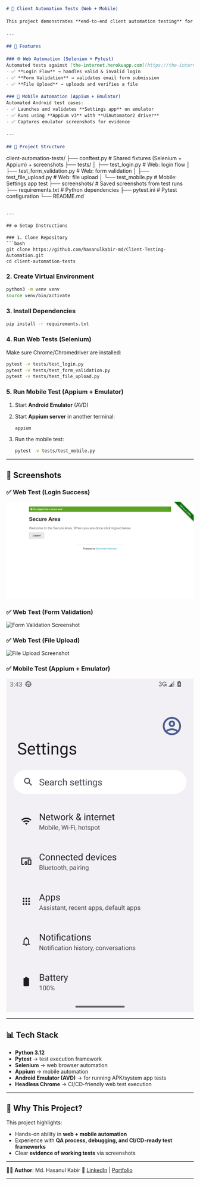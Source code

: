 ```markdown
# 🧪 Client Automation Tests (Web + Mobile)

This project demonstrates **end-to-end client automation testing** for both **Web** (Selenium) and **Mobile** (Appium + Android Emulator).  

---

## 🚀 Features

### 🌐 Web Automation (Selenium + Pytest)
Automated tests against [the-internet.herokuapp.com](https://the-internet.herokuapp.com):
- ✅ **Login Flow** → handles valid & invalid login  
- ✅ **Form Validation** → validates email form submission  
- ✅ **File Upload** → uploads and verifies a file  

### 📱 Mobile Automation (Appium + Emulator)
Automated Android test cases:
- ✅ Launches and validates **Settings app** on emulator  
- ✅ Runs using **Appium v3** with **UiAutomator2 driver**  
- ✅ Captures emulator screenshots for evidence  

---

## 📂 Project Structure
```

client-automation-tests/
├── conftest.py # Shared fixtures (Selenium + Appium) + screenshots
├── tests/
│ ├── test_login.py # Web: login flow
│ ├── test_form_validation.py # Web: form validation
│ ├── test_file_upload.py # Web: file upload
│ └── test_mobile.py # Mobile: Settings app test
├── screenshots/ # Saved screenshots from test runs
├── requirements.txt # Python dependencies
├── pytest.ini # Pytest configuration
└── README.md

````

---

## ⚙️ Setup Instructions

### 1. Clone Repository
```bash
git clone https://github.com/hasanulkabir-md/Client-Testing-Automation.git
cd client-automation-tests
````

### 2. Create Virtual Environment

```bash
python3 -m venv venv
source venv/bin/activate
```

### 3. Install Dependencies

```bash
pip install -r requirements.txt
```

### 4. Run Web Tests (Selenium)

Make sure Chrome/Chromedriver are installed:

```bash
pytest -v tests/test_login.py
pytest -v tests/test_form_validation.py
pytest -v tests/test_file_upload.py
```

### 5. Run Mobile Test (Appium + Emulator)

1. Start **Android Emulator** (AVD)
2. Start **Appium server** in another terminal:

   ```bash
   appium
   ```
3. Run the mobile test:

   ```bash
   pytest -v tests/test_mobile.py
   ```

---

## 📸 Screenshots

### ✅ Web Test (Login Success)

![Login Screenshot](screenshots/test_login_flow.png)

### ✅ Web Test (Form Validation)

![Form Validation Screenshot](screenshots/test_form_validation.png)

### ✅ Web Test (File Upload)

![File Upload Screenshot](screenshots/test_file_upload.png)

### ✅ Mobile Test (Appium + Emulator)

![Settings Screenshot](screenshots/settings_open.png)

---

## 📊 Tech Stack

* **Python 3.12**
* **Pytest** → test execution framework
* **Selenium** → web browser automation
* **Appium** → mobile automation
* **Android Emulator (AVD)** → for running APK/system app tests
* **Headless Chrome** → CI/CD-friendly web test execution

---

## 🎯 Why This Project?

This project highlights:

* Hands-on ability in **web + mobile automation**
* Experience with **QA process, debugging, and CI/CD-ready test frameworks**
* Clear **evidence of working tests** via screenshots

---

👨‍💻 **Author**: Md. Hasanul Kabir
🔗 [LinkedIn](https://linkedin.com/in/hasanulkabir_md) | [Portfolio](https://your-portfolio.com)

---


